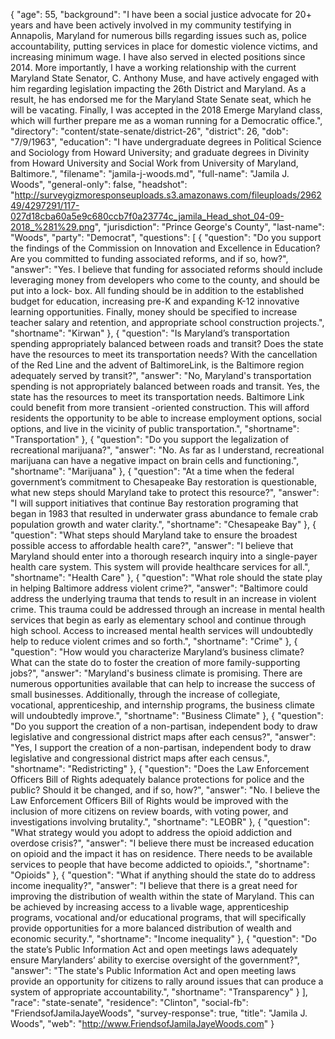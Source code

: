 {
  "age": 55,
  "background": "I have been a social justice advocate for 20+ years and have been actively involved in my community testifying in Annapolis, Maryland for numerous bills regarding issues such as, police accountability, putting services in place for domestic violence victims, and increasing minimum wage. I have also served in elected positions since 2014. More importantly, I have a working relationship with the current Maryland State Senator, C. Anthony Muse, and have actively engaged with him regarding legislation impacting the 26th District and Maryland. As a result, he has endorsed me for the Maryland State Senate seat, which he will be vacating. Finally, I was accepted in the 2018 Emerge Maryland class, which will further prepare me as a woman running for a Democratic office.",
  "directory": "content/state-senate/district-26",
  "district": 26,
  "dob": "7/9/1963",
  "education": "I have undergraduate degrees in Political Science and Sociology from Howard University; and graduate degrees in Divinity from Howard University and Social Work from University of Maryland, Baltimore.",
  "filename": "jamila-j-woods.md",
  "full-name": "Jamila J. Woods",
  "general-only": false,
  "headshot": "http://surveygizmoresponseuploads.s3.amazonaws.com/fileuploads/296249/4297291/117-027d18cba60a5e9c680ccb7f0a23774c_jamila_Head_shot_04-09-2018_%281%29.png",
  "jurisdiction": "Prince George's County",
  "last-name": "Woods",
  "party": "Democrat",
  "questions": [
    {
      "question": "Do you support the findings of the Commission on Innovation and Excellence in Education? Are you committed to funding associated reforms, and if so, how?",
      "answer": "Yes. I believe that funding for associated reforms should include leveraging money from developers who come to the county, and should be put into a lock- box.  All funding should be in addition to the established budget for education, increasing pre-K and expanding K-12 innovative learning opportunities. Finally, money should be specified to increase teacher salary and retention, and appropriate school construction projects.",
      "shortname": "Kirwan"
    },
    {
      "question": "Is Maryland’s transportation spending appropriately balanced between roads and transit? Does the state have the resources to meet its transportation needs? With the cancellation of the Red Line and the advent of BaltimoreLink, is the Baltimore region adequately served by transit?",
      "answer": "No, Maryland's transportation spending is not appropriately balanced between roads and transit.  Yes, the state has the resources to meet its transportation needs.   Baltimore Link could benefit from more transient -oriented construction. This will afford residents the opportunity to be able to increase employment options, social options, and live in the vicinity of public transportation.",
      "shortname": "Transportation"
    },
    {
      "question": "Do you support the legalization of recreational marijuana?",
      "answer": "No. As far as I understand, recreational marijuana can have a negative impact on brain cells and functioning.",
      "shortname": "Marijuana"
    },
    {
      "question": "At a time when the federal government’s commitment to Chesapeake Bay restoration is questionable, what new steps should Maryland take to protect this resource?",
      "answer": "I will support initiatives that continue Bay restoration programing that began in 1983 that resulted in underwater grass abundance to female crab population growth and water clarity.",
      "shortname": "Chesapeake Bay"
    },
    {
      "question": "What steps should Maryland take to ensure the broadest possible access to affordable health care?",
      "answer": "I believe that Maryland should enter into a thorough research inquiry into a single-payer health care system. This system will provide healthcare services for all.",
      "shortname": "Health Care"
    },
    {
      "question": "What role should the state play in helping Baltimore address violent crime?",
      "answer": "Baltimore could address the underlying trauma that tends to result in an increase in violent crime. This trauma could be addressed through an increase in mental health services that begin as early as elementary school and continue through high school. Access to increased mental health services will undoubtedly help to reduce violent crimes and so forth.",
      "shortname": "Crime"
    },
    {
      "question": "How would you characterize Maryland’s business climate? What can the state do to foster the creation of more family-supporting jobs?",
      "answer": "Maryland's business climate is promising. There are numerous opportunities available that can help to increase the success of small businesses.  Additionally, through the increase of collegiate, vocational, apprenticeship, and internship programs, the business climate will undoubtedly improve.",
      "shortname": "Business Climate"
    },
    {
      "question": "Do you support the creation of a non-partisan, independent body to draw legislative and congressional district maps after each census?",
      "answer": "Yes, I support the creation of a non-partisan, independent body to draw legislative and congressional district maps after each census.",
      "shortname": "Redistricting"
    },
    {
      "question": "Does the Law Enforcement Officers Bill of Rights adequately balance protections for police and the public? Should it be changed, and if so, how?",
      "answer": "No. I believe the Law Enforcement Officers Bill of Rights would be improved with the inclusion of more citizens on review boards, with voting power,  and investigations involving brutality.",
      "shortname": "LEOBR"
    },
    {
      "question": "What strategy would you adopt to address the opioid addiction and overdose crisis?",
      "answer": "I believe there must be increased education on opioid and the impact it has on residence.  There needs to be available services to people that have become addicted to opioids.",
      "shortname": "Opioids"
    },
    {
      "question": "What if anything should the state do to address income inequality?",
      "answer": "I believe that there is a great need for improving the distribution of wealth within the state of Maryland. This can be achieved by increasing access to a livable wage, apprenticeship programs, vocational and/or educational programs, that will specifically provide opportunities for a more balanced distribution of wealth and economic security.",
      "shortname": "Income inequality"
    },
    {
      "question": "Do the state’s Public Information Act and open meetings laws adequately ensure Marylanders’ ability to exercise oversight of the government?",
      "answer": "The state's Public Information Act and open meeting laws provide an opportunity for citizens to rally around issues that can produce a system of appropriate accountability.",
      "shortname": "Transparency"
    }
  ],
  "race": "state-senate",
  "residence": "Clinton",
  "social-fb": "FriendsofJamilaJayeWoods",
  "survey-response": true,
  "title": "Jamila J. Woods",
  "web": "http://www.FriendsofJamilaJayeWoods.com"
}
